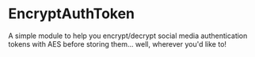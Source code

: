 EncryptAuthToken
================

A simple module to help you encrypt/decrypt social media authentication tokens with AES before storing them... well, wherever you'd like to!
